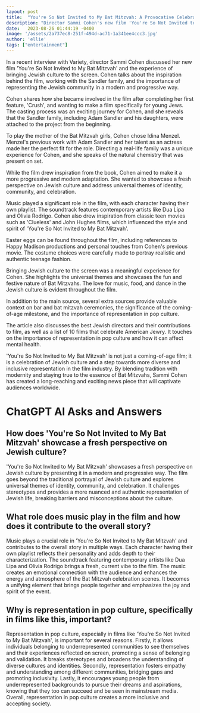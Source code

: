 ```yaml
---
layout: post
title:  "You're So Not Invited to My Bat Mitzvah: A Provocative Celebration of Jewish Culture"
description: "Director Sammi Cohen's new film 'You're So Not Invited to My Bat Mitzvah' brings Jewish culture to the screen in a progressive and modern adaptation that showcases a fresh perspective on identity, community, and celebration."
date:   2023-08-26 01:44:19 -0400
image: '/assets/2a737ec8-251f-494d-ac71-1a341ee4ccc3.jpg'
author: 'ellie'
tags: ["entertainment"]
---
```


In a recent interview with Variety, director Sammi Cohen discussed her new film 'You're So Not Invited to My Bat Mitzvah' and the experience of bringing Jewish culture to the screen. Cohen talks about the inspiration behind the film, working with the Sandler family, and the importance of representing the Jewish community in a modern and progressive way.

Cohen shares how she became involved in the film after completing her first feature, 'Crush', and wanting to make a film specifically for young Jews. The casting process was an exciting journey for Cohen, and she reveals that the Sandler family, including Adam Sandler and his daughters, were attached to the project from the beginning.

To play the mother of the Bat Mitzvah girls, Cohen chose Idina Menzel. Menzel's previous work with Adam Sandler and her talent as an actress made her the perfect fit for the role. Directing a real-life family was a unique experience for Cohen, and she speaks of the natural chemistry that was present on set.

While the film drew inspiration from the book, Cohen aimed to make it a more progressive and modern adaptation. She wanted to showcase a fresh perspective on Jewish culture and address universal themes of identity, community, and celebration.

Music played a significant role in the film, with each character having their own playlist. The soundtrack features contemporary artists like Dua Lipa and Olivia Rodrigo. Cohen also drew inspiration from classic teen movies such as 'Clueless' and John Hughes films, which influenced the style and spirit of 'You're So Not Invited to My Bat Mitzvah'.

Easter eggs can be found throughout the film, including references to Happy Madison productions and personal touches from Cohen's previous movie. The costume choices were carefully made to portray realistic and authentic teenage fashion.

Bringing Jewish culture to the screen was a meaningful experience for Cohen. She highlights the universal themes and showcases the fun and festive nature of Bat Mitzvahs. The love for music, food, and dance in the Jewish culture is evident throughout the film.

In addition to the main source, several extra sources provide valuable context on bar and bat mitzvah ceremonies, the significance of the coming-of-age milestone, and the importance of representation in pop culture.

The article also discusses the best Jewish directors and their contributions to film, as well as a list of 10 films that celebrate American Jewry. It touches on the importance of representation in pop culture and how it can affect mental health.

'You're So Not Invited to My Bat Mitzvah' is not just a coming-of-age film; it is a celebration of Jewish culture and a step towards more diverse and inclusive representation in the film industry. By blending tradition with modernity and staying true to the essence of Bat Mitzvahs, Sammi Cohen has created a long-reaching and exciting news piece that will captivate audiences worldwide.


# ChatGPT AI Asks and Answers
## How does 'You're So Not Invited to My Bat Mitzvah' showcase a fresh perspective on Jewish culture?
'You're So Not Invited to My Bat Mitzvah' showcases a fresh perspective on Jewish culture by presenting it in a modern and progressive way. The film goes beyond the traditional portrayal of Jewish culture and explores universal themes of identity, community, and celebration. It challenges stereotypes and provides a more nuanced and authentic representation of Jewish life, breaking barriers and misconceptions about the culture.

## What role does music play in the film and how does it contribute to the overall story?
Music plays a crucial role in 'You're So Not Invited to My Bat Mitzvah' and contributes to the overall story in multiple ways. Each character having their own playlist reflects their personality and adds depth to their characterization. The soundtrack featuring contemporary artists like Dua Lipa and Olivia Rodrigo brings a fresh, current vibe to the film. The music creates an emotional connection with the audience and enhances the energy and atmosphere of the Bat Mitzvah celebration scenes. It becomes a unifying element that brings people together and emphasizes the joy and spirit of the event.

## Why is representation in pop culture, specifically in films like this, important?
Representation in pop culture, especially in films like 'You're So Not Invited to My Bat Mitzvah', is important for several reasons. Firstly, it allows individuals belonging to underrepresented communities to see themselves and their experiences reflected on screen, promoting a sense of belonging and validation. It breaks stereotypes and broadens the understanding of diverse cultures and identities. Secondly, representation fosters empathy and understanding among different communities, bridging gaps and promoting inclusivity. Lastly, it encourages young people from underrepresented backgrounds to pursue their dreams and aspirations, knowing that they too can succeed and be seen in mainstream media. Overall, representation in pop culture creates a more inclusive and accepting society.

